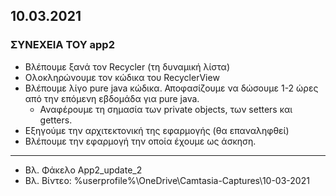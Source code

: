 ## 10.03.2021
### ΣΥΝΕΧΕΙΑ ΤΟΥ app2
* Βλέπουμε ξανά τον Recycler (τη δυναμική λίστα)
* Ολοκληρώνουμε τον κώδικα του RecyclerView
* Βλέπουμε λίγο pure java κώδικα. Αποφασίζουμε να δώσουμε 1-2 ώρες από την επόμενη εβδομάδα για pure java.
    * Αναφέρουμε τη σημασία των private objects, των setters και getters. 
* Εξηγούμε την αρχιτεκτονική της εφαρμογής (θα επαναληφθεί)
* Βλέπουμε την εφαρμογή την οποία έχουμε ως άσκηση.


- - - -
* Βλ. Φάκελο App2_update_2
* Βλ. Βίντεο:  %userprofile%\OneDrive\Camtasia-Captures\10-03-2021
